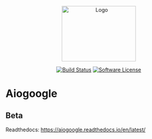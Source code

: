 <p align="center">
  <img src="https://i2.wp.com/googlediscovery.com/wp-content/uploads/google-developers.png" alt="Logo" title="Aiogoogle" height="150" width="200"/>
  <p align="center">
    <a href="https://travis-ci.org/omarryhan/aiogoogle"><img alt="Build Status" src="https://travis-ci.org/omarryhan/aiogoogle.svg?branch=master"></a>
    <a href="https://github.com/omarryhan/aiogoogle"><img alt="Software License" src="https://img.shields.io/badge/license-GNU-brightgreen.svg?style=flat-square"></a>
  </p>
</p>

# Aiogoogle

## Beta

Readthedocs: https://aiogoogle.readthedocs.io/en/latest/ 